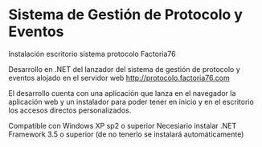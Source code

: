 Sistema de Gestión de Protocolo y Eventos
=============================================



Instalación escritorio sistema protocolo Factoria76

Desarrollo en .NET del lanzador del sistema de gestión de protocolo y eventos alojado en el servidor web
http://protocolo.factoria76.com

El desarrollo cuenta con una aplicación que lanza en el navegador la aplicación web y un instalador para poder 
tener en inicio y en el escritorio los accesos directos personalizados.

Compatible con Windows XP sp2 o superior
Necesiario instalar .NET Framework 3.5 o superior (de no tenerlo se instalará automáticamente)
